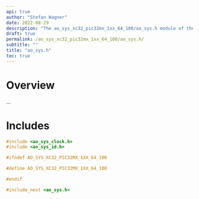 ```yaml
---
api: true
author: "Stefan Wagner"
date: 2022-08-29
description: "The ao_sys_xc32_pic32mx_1xx_64_100/ao_sys.h module of the ao real-time operating system."
draft: true
permalink: /ao_sys_xc32_pic32mx_1xx_64_100/ao_sys.h/ 
subtitle: ""
title: "ao_sys.h"
toc: true
---
```


# Overview

...

# Includes

```c
#include <ao_sys_clock.h>
#include <ao_sys_id.h>

#ifndef AO_SYS_XC32_PIC32MX_1XX_64_100

#define AO_SYS_XC32_PIC32MX_1XX_64_100

#endif

#include_next <ao_sys.h>

```
